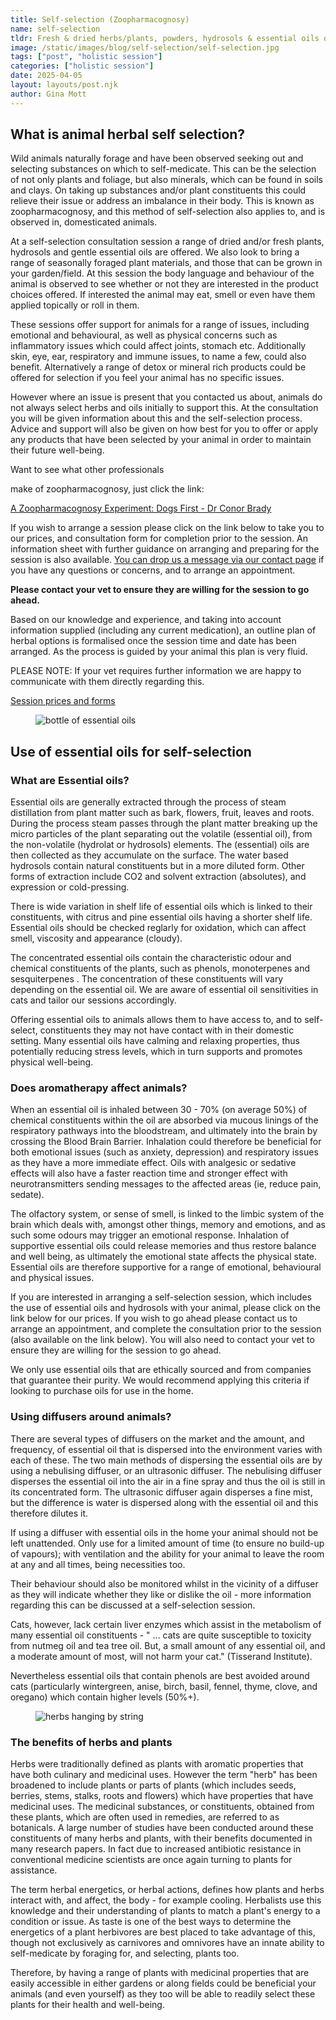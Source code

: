 ```yaml
---
title: Self-selection (Zoopharmacognosy)
name: self-selection
tldr: Fresh & dried herbs/plants, powders, hydrosols & essential oils offered for selection at our sessions.
image: /static/images/blog/self-selection/self-selection.jpg
tags: ["post", "holistic session"]
categories: ["holistic session"]
date: 2025-04-05
layout: layouts/post.njk
author: Gina Mott
---
```


## **What is animal herbal self selection?**

Wild animals naturally forage and have been observed seeking out and selecting substances on which to self-medicate. This can be the selection of not only plants and foliage, but also minerals, which can be found in soils and clays. On taking up substances and/or plant constituents this could relieve their issue or address an imbalance in their body. This is known as zoopharmacognosy, and this method of self-selection also applies to, and is observed in, domesticated animals.

At a self-selection consultation session a range of dried and/or fresh plants, hydrosols and gentle essential oils are offered. We also look to bring a range of seasonally foraged plant materials, and those that can be grown in your garden/field. At this session the body language and behaviour of the animal is observed to see whether or not they are interested in the product choices offered. If interested the animal may eat, smell or even have them applied topically or roll in them.

These sessions offer support for animals for a range of issues, including emotional and behavioural, as well as physical concerns such as inflammatory issues which could affect joints, stomach etc. Additionally skin, eye, ear, respiratory and immune issues, to name a few, could also benefit. Alternatively a range of detox or mineral rich products could be offered for selection if you feel your animal has no specific issues.

However where an issue is present that you contacted us about, animals do not always select herbs and oils initially to support this. At the consultation you will be given information about this and the self-selection process. Advice and support will also be given on how best for you to offer or apply any products that have been selected by your animal in order to maintain their future well-being.

Want to see what other professionals

make of zoopharmacognosy, just click the link:

[A Zoopharmacognosy Experiment: Dogs First - Dr Conor Brady](https://dogsfirst.ie/zoopharmacognosy-demonstrated-on-me/)

If you wish to arrange a session please click on the link below to take you to our prices, and consultation form for completion prior to the session. An information sheet with further guidance on arranging and preparing for the session is also available. [You can drop us a message via our contact page](#contact) if you have any questions or concerns, and to arrange an appointment.

**Please contact your vet to ensure they are willing for the session to go ahead.**

Based on our knowledge and experience, and taking into account information supplied (including any current medication), an outline plan of herbal options is formalised once the session time and date has been arranged. As the process is guided by your animal this plan is very fluid.

PLEASE NOTE: If your vet requires further information we are happy to communicate with them directly regarding this.

[Session prices and forms](#contact)

<figure>
	<img class="case-img " src="/static/images/blog/self-selection/essential-oils.jpg" alt="bottle of essential oils"  style="height: auto;">
	<figcaption></figcaption>
</figure>

## **Use of essential oils for self-selection**

### What are Essential oils?

Essential oils are generally extracted through the process of steam distillation from plant matter such as bark, flowers, fruit, leaves and roots. During the process steam passes through the plant matter breaking up the micro particles of the plant separating out the volatile (essential oil), from the non-volatile (hydrolat or hydrosols) elements. The (essential) oils are then collected as they accumulate on the surface. The water based hydrosols contain natural constituents but in a more diluted form. Other forms of extraction include CO2 and solvent extraction (absolutes), and expression or cold-pressing.

There is wide variation in shelf life of essential oils which is linked to their constituents, with citrus and pine essential oils having a shorter shelf life. Essential oils should be checked reglarly for oxidation, which can affect smell, viscosity and appearance (cloudy).

The concentrated essential oils contain the characteristic odour and chemical constituents of the plants, such as phenols, monoterpenes and sesquiterpenes . The concentration of these constituents will vary depending on the essential oil. We are aware of essential oil sensitivities in cats and tailor our sessions accordingly.

Offering essential oils to animals allows them to have access to, and to self-select, constituents they may not have contact with in their domestic setting. Many essential oils have calming and relaxing properties, thus potentially reducing stress levels, which in turn supports and promotes physical well-being.

### Does aromatherapy affect animals?

When an essential oil is inhaled between 30 - 70% (on average 50%) of chemical constituents within the oil are absorbed via mucous linings of the respiratory pathways into the bloodstream, and ultimately into the brain by crossing the Blood Brain Barrier. Inhalation could therefore be beneficial for both emotional issues (such as anxiety, depression) and respiratory issues as they have a more immediate effect. Oils with analgesic or sedative effects will also have a faster reaction time and stronger effect with neurotransmitters sending messages to the affected areas (ie, reduce pain, sedate).

The olfactory system, or sense of smell, is linked to the limbic system of the brain which deals with, amongst other things, memory and emotions, and as such some odours may trigger an emotional response. Inhalation of supportive essential oils could release memories and thus restore balance and well being, as ultimately the emotional state affects the physical state. Essential oils are therefore supportive for a range of emotional, behavioural and physical issues.

If you are interested in arranging a self-selection session, which includes the use of essential oils and hydrosols with your animal, please click on the link below for our prices. If you wish to go ahead please contact us to arrange an appointment, and complete the consultation prior to the session (also available on the link below). You will also need to contact your vet to ensure they are willing for the session to go ahead.

We only use essential oils that are ethically sourced and from companies that guarantee their purity. We would recommend applying this criteria if looking to purchase oils for use in the home.

### Using diffusers around animals?

There are several types of diffusers on the market and the amount, and frequency, of essential oil that is dispersed into the environment varies with each of these. The two main methods of dispersing the essential oils are by using a nebulising diffuser, or an ultrasonic diffuser. The nebulising diffuser disperses the essential oil into the air in a fine spray and thus the oil is still in its concentrated form. The ultrasonic diffuser again disperses a fine mist, but the difference is water is dispersed along with the essential oil and this therefore dilutes it.

If using a diffuser with essential oils in the home your animal should not be left unattended. Only use for a limited amount of time (to ensure no build-up of vapours); with ventilation and the ability for your animal to leave the room at any and all times, being necessities too.

Their behaviour should also be monitored whilst in the vicinity of a diffuser as they will indicate whether they like or dislike the oil - more information regarding this can be discussed at a self-selection session.

Cats, however, lack certain liver enzymes which assist in the metabolism of many essential oil constituents - " ... cats are quite susceptible to toxicity from nutmeg oil and tea tree oil. But, a small amount of any essential oil, and a moderate amount of most, will not harm your cat." (Tisserand Institute).

Nevertheless essential oils that contain phenols are best avoided around cats (particularly wintergreen, anise, birch, basil, fennel, thyme, clove, and oregano) which contain higher levels (50%+).

<figure>
	<img class="case-img " src="/static/images/blog/self-selection/hanging-herbs.jpg" alt="herbs hanging by string"  style="height: auto;">
	<figcaption></figcaption>
</figure>

<!-- <span>Great design</span> is not solely about excelling in one of these three pillars; it's about <span>harmoniously integrating all of them</span>. -->

### The benefits of herbs and plants

Herbs were traditionally defined as plants with aromatic properties that have both culinary and medicinal uses. However the term "herb" has been broadened to include plants or parts of plants (which includes seeds, berries, stems, stalks, roots and flowers) which have properties that have medicinal uses. The medicinal substances, or constituents, obtained from these plants, which are often used in remedies, are referred to as botanicals. A large number of studies have been conducted around these constituents of many herbs and plants, with their benefits documented in many research papers. In fact due to increased antibiotic resistance in conventional medicine scientists are once again turning to plants for assistance.

The term herbal energetics, or herbal actions, defines how plants and herbs interact with, and affect, the body - for example cooling. Herbalists use this knowledge and their understanding of plants to match a plant's energy to a condition or issue. As taste is one of the best ways to determine the energetics of a plant herbivores are best placed to take advantage of this, though not exclusively as carnivores and omnivores have an innate ability to self-medicate by foraging for, and selecting, plants too.

Therefore, by having a range of plants with medicinal properties that are easily accessible in either gardens or along fields could be beneficial your animals (and even yourself) as they too will be able to readily select these plants for their health and well-being.
